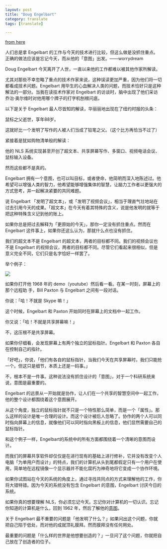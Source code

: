 ```yaml
---
layout: post
title: "Doug Engelbart"
category: translate
tags: [translate]

---
```


[from here](http://worrydream.com/#!/Engelbart)

人们总是拿 Engelbart 的工作与今天的技术进行比较，但这么做是没抓住重点。正确的做法应该是忘记今天，而从他的「意图」出发。——worrydream

Doug Engelbart 今天离开了人世，一直以来他的工作都难以被其他作家所解读。

尤其对那些不幸忽略了重点的技术作家来说，这种误读更加严重，因为他们将一切都看成技术问题。Engelbart 用毕生的心血解决人类的问题，而技术恰好只是这种解法的一部分。当我在读技术作家对 Engelbart 的访谈时，脑中出现了他们采访乔治·奥尔维时对他用哪个牌子的打字机刨根问底。

以下是关于 Engelbart 最人尽皆知的解读，华丽丽地出现在了纽约时报的头条：

鼠标之父逝世，享年88岁。

这就好比一个发明了写作的人被人们当成了铅笔之父。（这个比方再恰当不过了）

紧接着是犹如购物清单般的解读：

他的 NLS 系统实现甚至开创了超文本、共享屏幕写作、多窗口、视频电话会议、鼠标输入设备。

然而这些都不是真的。

Engelbart 拥有一个意图，也可以叫目标，或者使命，他简明而深入地陈述过。他希望可以增强人类的智力，他希望能够增强集体的智慧，让脑力工作者以更强大的方式思考，并一起解决紧要的共同难题。

说 Engelbart 「发明了超文本」，或「发明了视频会议」，相当于理直气壮地站在过去引用今天的成果。「超文本」在今天有着其特殊的含义，说是他发明的就等于把这种特殊含义记到他的账上。

如果你总是把过去解释为「更原始的今天」，那你一定没有抓住重点。然而在 Engelbart 这件事上，如果你还这么认为，那就什么点也没有抓住。

我们的超文本不是 Engelbart 的超文本，两者的目标都不同。我们的视频会议也不是 Engelbart 的视频会议，两者的目标都不同。尽管它们看起来很相似，但是意义完全不同，它们只是名字恰好一样罢了。

举个例子：

![](http://worrydream.com/Engelbart/nls1.jpg)

如果你打开他 1968 年的 demo（youtube）然后看一看。在某一时刻，屏幕上的那个远程助
手，Bill Paxton 与 Engelbart 之间有一段对话。

你说：「哈！不就是 Skype 嘛！」

这个时候，Engelbart 和 Paxton 开始同时在屏幕上的文档中一起工作。

你又说：「哈！不就是共享屏幕嘛！」

不，这压根不是共享屏幕。

如果你仔细看，会发现屏幕上有两个独立的鼠标指针。Engelbart 和 Paxton 各自在控制自己的指针。

「好吧」，你说，「他们有各自的鼠标指针，当我们今天在共享屏幕时，我们只能抢一个。但这只是细节，本质上还是一码事。」

不，根本不是一件事。这种说法没有抓住设计的「意图」，对于一个科研系统来说，意图是最重要的。

Engelbart 的远景从一开始就是协作，让人们在一个共享的智慧空间中一起工作，他的整个设计都围绕着这个意图展开。

从这个角度，独立的鼠标指针就不只是一个特性那么简单，而是一个「属性」。那么这样的设计是唯一合理的设计。而这个设计被后人忽略了。协作的两个人可以同时指向屏幕上的信息，就像他们可以同时指向黑板上的信息，他们显然需要自己的鼠标指针。

和这个例子一样，Engelbart的系统中的所有方面都围绕着一个清晰的意图而设计。

而我们的屏幕共享软件却仅仅是在进行现有的基础上进行修补，它并没有改变个人电脑「为单用户而设计」的特点，我们的计算机从头到尾都假定只有一个用户在使用，简单地在远程镜像一个显示器并不能化腐朽为神奇地将它变成一个协作环境。

如果你试图站在今天的系统的角度上，通过寻找共同点的方式来理解他的工作，你将大错特错。因为今天的系统没有包含 Engelbart 的意图，Engelbart 讨厌今日的系统。

如果你真的想要理解 NLS，你必须忘记今天。忘记你对计算机的一切认识。忘记你知道的计算机是什么，回到 1962 年，然后了解他的[意图](http://www.dougengelbart.org/pubs/augment-3906.html)。

关于 Engelbart 最不重要的问题是「他发明了什么？」如果问出这个问题，你就把自己陷于低处，而对他的成就顶礼膜拜。然而膜拜没有任何用处。

最重要的问题是「什么样的世界是他想要创造的？」一旦问了这个问题，你就把自己放在了创造者的位子。
